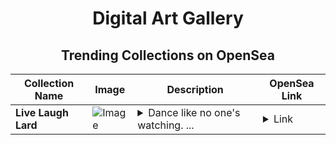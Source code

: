 <div align="center">

# Digital Art Gallery

## Trending Collections on OpenSea

| Collection Name                       | Image                                                                                     | Description                       | OpenSea Link                                                                                          |
|---------------------------------------|-------------------------------------------------------------------------------------------|-----------------------------------|--------------------------------------------------------------------------------------------------------|
| **Live Laugh Lard** | ![Image](https://i.seadn.io/s/raw/files/efac4795a3c49ac992189b86179d1399.png?w=500&auto=format?w=200&auto=format) | <details><summary>Dance like no one's watching. ...</summary>Dance like no one's watching.  Eat like noones chewing.  Live, Laugh, Lard.  - Celebrating the arrival of Sei on Magic Eden.</details> | <details><summary>Link</summary>[Live Laugh Lard](https://opensea.io/collection/live-laugh-lard)</details> |

</div>